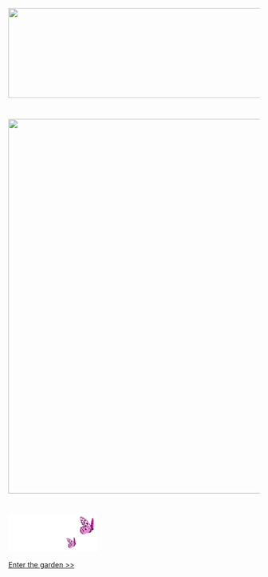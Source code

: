 
<p align="center">
<img src="https://github.com/lady-h-world/My_Garden/blob/main/images/title.png" width="600" height="180" />
</p>

#

<p align="center">
<img src="https://github.com/lady-h-world/My_Garden/blob/main/images/my_garden.png" width="800" height="750" />
</p>

#

<p align="left">
<img src="https://github.com/lady-h-world/My_Garden/blob/main/images/follow_us.png" width="180" height="75" />
</p>

[Enter the garden >>][1]


[1]:https://github.com/lady-h-world/My_Garden/blob/main/reading_pages/at_the_gate.md


